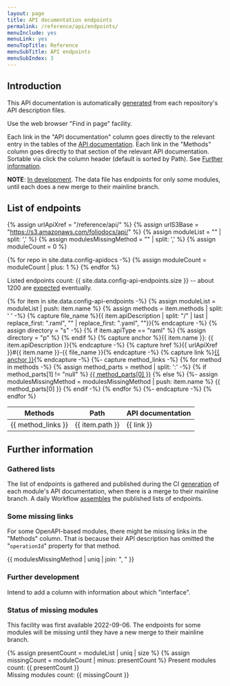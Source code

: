 ```yaml
---
layout: page
title: API documentation endpoints
permalink: /reference/api/endpoints/
menuInclude: yes
menuLink: yes
menuTopTitle: Reference
menuSubTitle: API endpoints
menuSubIndex: 3
---
```


## Introduction

This API documentation is automatically [generated](#gathered-lists) from each repository's API description files.

Use the web browser "Find in page" facility.

Each link in the "API documentation" column goes directly to the relevant entry in the tables of the [API documentation](/reference/api/).
Each link in the "Methods" column goes directly to that section of the relevant API documentation.
Sortable via click the column header (default is sorted by Path).
See [Further information](#further-information).

**NOTE**: [In development](#further-information). The data file has endpoints for only some modules, until each does a new merge to their mainline branch.

## List of endpoints

{% assign urlApiXref = "/reference/api/" %}
{% assign urlS3Base = "https://s3.amazonaws.com/foliodocs/api/" %}
{% assign moduleList = "" | split: ',' %}
{% assign modulesMissingMethod = "" | split: ',' %}
{% assign moduleCount = 0 %}

{% for repo in site.data.config-apidocs -%}
  {% assign moduleCount = moduleCount | plus: 1 %}
{% endfor %}

Listed endpoints count: {{ site.data.config-api-endpoints.size }}
-- about 1200 are [expected](#status-of-missing-modules) eventually.

<table class="sortable">
  <thead>
    <tr>
      <th title="Endpoint methods" class="no-sort"> Methods </th>
      <th title="Endpoint path"> Path </th>
      <th title="API documentation"> API documentation </th>
    </tr>
  </thead>
  <tbody>
{% for item in site.data.config-api-endpoints -%}
  {% assign moduleList = moduleList | push: item.name %}
  {% assign methods = item.methods | split: ' ' -%}
  {% capture file_name %}{{ item.apiDescription | split: "/" | last | replace_first: ".raml", "" | replace_first: ".yaml", ""}}{% endcapture -%}
  {% assign directory = "s" -%}
  {% if item.apiType == "raml" %}
    {% assign directory = "p" %}
  {% endif %}
  {% capture anchor %}{{ item.name }}: {{ item.apiDescription }}{% endcapture -%}
  {% capture href %}{{ urlApiXref }}#{{ item.name }}-{{ file_name }}{% endcapture -%}
  {% capture link %}<a href="{{ href }}">{{ anchor }}</a>{% endcapture -%}
  {%- capture method_links -%}
    {% for method in methods -%}
      {% assign method_parts = method | split: ':' -%}
      {% if method_parts[1] != "null" %}
        <a href="{{ urlS3Base }}{{ item.name }}/{{ directory }}/{{ file_name }}.html#{{ method_parts[1] }}">{{ method_parts[0] }}</a>
      {% else %}
        {%- assign modulesMissingMethod = modulesMissingMethod | push: item.name %}
        {{ method_parts[0] }}
      {% endif -%}
    {% endfor %}
  {%- endcapture -%}
  <tr>
    <td> {{ method_links }} </td>
    <td> {{ item.path }} </td>
    <td> {{ link }} </td>
  </tr>
{% endfor %}
  </tbody>
</table>
<script src="https://tofsjonas.github.io/sortable/sortable.min.js"></script>

## Further information

### Gathered lists

The list of endpoints is gathered and published during the CI [generation](/reference/api/#generated-during-ci) of each module's API documentation, when there is a merge to their mainline branch.
A daily Workflow [assembles](/reference/api/#explain-gather-config) the published lists of endpoints.

### Some missing links

For some OpenAPI-based modules, there might be missing links in the "Methods" column.
That is because their API description has omitted the "`operationId`" property for that method.

{{ modulesMissingMethod | uniq | join: ", " }}

### Further development

Intend to add a column with information about which "interface".

### Status of missing modules

This facility was first available 2022-09-06. The endpoints for some modules will be missing until they have a new merge to their mainline branch.

{% assign presentCount = moduleList | uniq | size %}
{% assign missingCount = moduleCount | minus: presentCount %}
Present modules count: {{ presentCount }} \
Missing modules count: {{ missingCount }}

<div class="folio-spacer-content"></div>
